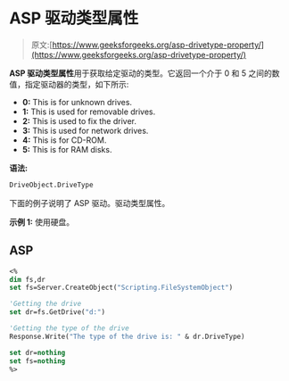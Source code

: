 # ASP 驱动类型属性

> 原文:[https://www.geeksforgeeks.org/asp-drivetype-property/](https://www.geeksforgeeks.org/asp-drivetype-property/)

**ASP 驱动类型属性**用于获取给定驱动的类型。它返回一个介于 0 和 5 之间的数值，指定驱动器的类型，如下所示:

*   **0:** This is for unknown drives.
*   **1:** This is used for removable drives.
*   **2:** This is used to fix the driver.
*   **3:** This is used for network drives.
*   **4:** This is for CD-ROM.
*   **5:** This is for RAM disks.

**语法:**

```vb
DriveObject.DriveType
```

下面的例子说明了 ASP 驱动。驱动类型属性。

**示例 1:** 使用硬盘。

## ASP

```vb
<%
dim fs,dr
set fs=Server.CreateObject("Scripting.FileSystemObject")

'Getting the drive
set dr=fs.GetDrive("d:")

'Getting the type of the drive
Response.Write("The type of the drive is: " & dr.DriveType)

set dr=nothing
set fs=nothing
%>
```